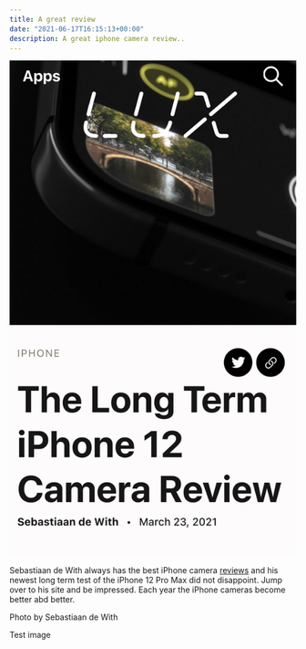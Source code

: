 ```yaml
---
title: A great review
date: "2021-06-17T16:15:13+00:00"
description: A great iphone camera review..
---
```


![iPhone](./photo.jpg)

Sebastiaan de With always has the best iPhone camera [reviews](https://lux.camera/iphone-12-camera-review) and his newest long term test of the iPhone 12 Pro Max did not disappoint. Jump over to his site and be impressed. Each year the iPhone cameras become better abd better.

Photo by Sebastiaan de With

Test image

<picture>
<source
media="(max-width: 767px)"
sizes="(max-width: 1365px) 100vw, 1365px"
srcset="
3E912333-7E38-4A30-8C87-83C988B4A79F_o8rsr0_ar_1_1,c_fill,g_auto__c_scale,w_200.jpg 200w,
3E912333-7E38-4A30-8C87-83C988B4A79F_o8rsr0_ar_1_1,c_fill,g_auto__c_scale,w_382.jpg 382w,
3E912333-7E38-4A30-8C87-83C988B4A79F_o8rsr0_ar_1_1,c_fill,g_auto__c_scale,w_493.jpg 493w,
3E912333-7E38-4A30-8C87-83C988B4A79F_o8rsr0_ar_1_1,c_fill,g_auto__c_scale,w_573.jpg 573w,
3E912333-7E38-4A30-8C87-83C988B4A79F_o8rsr0_ar_1_1,c_fill,g_auto__c_scale,w_657.jpg 657w,
3E912333-7E38-4A30-8C87-83C988B4A79F_o8rsr0_ar_1_1,c_fill,g_auto__c_scale,w_732.jpg 732w,
3E912333-7E38-4A30-8C87-83C988B4A79F_o8rsr0_ar_1_1,c_fill,g_auto__c_scale,w_855.jpg 855w,
3E912333-7E38-4A30-8C87-83C988B4A79F_o8rsr0_ar_1_1,c_fill,g_auto__c_scale,w_926.jpg 926w,
3E912333-7E38-4A30-8C87-83C988B4A79F_o8rsr0_ar_1_1,c_fill,g_auto__c_scale,w_1003.jpg 1003w,
3E912333-7E38-4A30-8C87-83C988B4A79F_o8rsr0_ar_1_1,c_fill,g_auto__c_scale,w_953.jpg 953w,
3E912333-7E38-4A30-8C87-83C988B4A79F_o8rsr0_ar_1_1,c_fill,g_auto__c_scale,w_1051.jpg 1051w,
3E912333-7E38-4A30-8C87-83C988B4A79F_o8rsr0_ar_1_1,c_fill,g_auto__c_scale,w_1124.jpg 1124w,
3E912333-7E38-4A30-8C87-83C988B4A79F_o8rsr0_ar_1_1,c_fill,g_auto__c_scale,w_1181.jpg 1181w,
3E912333-7E38-4A30-8C87-83C988B4A79F_o8rsr0_ar_1_1,c_fill,g_auto__c_scale,w_1229.jpg 1229w,
3E912333-7E38-4A30-8C87-83C988B4A79F_o8rsr0_ar_1_1,c_fill,g_auto__c_scale,w_1286.jpg 1286w,
3E912333-7E38-4A30-8C87-83C988B4A79F_o8rsr0_ar_1_1,c_fill,g_auto__c_scale,w_1334.jpg 1334w,
3E912333-7E38-4A30-8C87-83C988B4A79F_o8rsr0_ar_1_1,c_fill,g_auto__c_scale,w_1363.jpg 1363w,
3E912333-7E38-4A30-8C87-83C988B4A79F_o8rsr0_ar_1_1,c_fill,g_auto__c_scale,w_1365.jpg 1365w">
<source
media="(min-width: 768px) and (max-width: 991px)"
sizes="(max-width: 1983px) 70vw, 1388px"
srcset="
3E912333-7E38-4A30-8C87-83C988B4A79F_o8rsr0_ar_4_3,c_fill,g_auto__c_scale,w_538.jpg 538w,
3E912333-7E38-4A30-8C87-83C988B4A79F_o8rsr0_ar_4_3,c_fill,g_auto__c_scale,w_639.jpg 639w,
3E912333-7E38-4A30-8C87-83C988B4A79F_o8rsr0_ar_4_3,c_fill,g_auto__c_scale,w_786.jpg 786w,
3E912333-7E38-4A30-8C87-83C988B4A79F_o8rsr0_ar_4_3,c_fill,g_auto__c_scale,w_892.jpg 892w,
3E912333-7E38-4A30-8C87-83C988B4A79F_o8rsr0_ar_4_3,c_fill,g_auto__c_scale,w_994.jpg 994w,
3E912333-7E38-4A30-8C87-83C988B4A79F_o8rsr0_ar_4_3,c_fill,g_auto__c_scale,w_1075.jpg 1075w,
3E912333-7E38-4A30-8C87-83C988B4A79F_o8rsr0_ar_4_3,c_fill,g_auto__c_scale,w_1154.jpg 1154w,
3E912333-7E38-4A30-8C87-83C988B4A79F_o8rsr0_ar_4_3,c_fill,g_auto__c_scale,w_1202.jpg 1202w,
3E912333-7E38-4A30-8C87-83C988B4A79F_o8rsr0_ar_4_3,c_fill,g_auto__c_scale,w_1255.jpg 1255w,
3E912333-7E38-4A30-8C87-83C988B4A79F_o8rsr0_ar_4_3,c_fill,g_auto__c_scale,w_1332.jpg 1332w,
3E912333-7E38-4A30-8C87-83C988B4A79F_o8rsr0_ar_4_3,c_fill,g_auto__c_scale,w_1382.jpg 1382w,
3E912333-7E38-4A30-8C87-83C988B4A79F_o8rsr0_ar_4_3,c_fill,g_auto__c_scale,w_1388.jpg 1388w">
<source
media="(min-width: 992px) and (max-width: 1199px)"
sizes="(max-width: 2400px) 60vw, 1440px"
srcset="
3E912333-7E38-4A30-8C87-83C988B4A79F_o8rsr0_ar_16_9,c_fill,g_auto__c_scale,w_596.jpg 596w,
3E912333-7E38-4A30-8C87-83C988B4A79F_o8rsr0_ar_16_9,c_fill,g_auto__c_scale,w_711.jpg 711w,
3E912333-7E38-4A30-8C87-83C988B4A79F_o8rsr0_ar_16_9,c_fill,g_auto__c_scale,w_815.jpg 815w,
3E912333-7E38-4A30-8C87-83C988B4A79F_o8rsr0_ar_16_9,c_fill,g_auto__c_scale,w_919.jpg 919w,
3E912333-7E38-4A30-8C87-83C988B4A79F_o8rsr0_ar_16_9,c_fill,g_auto__c_scale,w_1087.jpg 1087w,
3E912333-7E38-4A30-8C87-83C988B4A79F_o8rsr0_ar_16_9,c_fill,g_auto__c_scale,w_1088.jpg 1088w,
3E912333-7E38-4A30-8C87-83C988B4A79F_o8rsr0_ar_16_9,c_fill,g_auto__c_scale,w_1282.jpg 1282w,
3E912333-7E38-4A30-8C87-83C988B4A79F_o8rsr0_ar_16_9,c_fill,g_auto__c_scale,w_1354.jpg 1354w,
3E912333-7E38-4A30-8C87-83C988B4A79F_o8rsr0_ar_16_9,c_fill,g_auto__c_scale,w_1403.jpg 1403w,
3E912333-7E38-4A30-8C87-83C988B4A79F_o8rsr0_ar_16_9,c_fill,g_auto__c_scale,w_1435.jpg 1435w,
3E912333-7E38-4A30-8C87-83C988B4A79F_o8rsr0_ar_16_9,c_fill,g_auto__c_scale,w_1440.jpg 1440w">
<img
sizes="(max-width: 5120px) 40vw, 2048px"
srcset="
3E912333-7E38-4A30-8C87-83C988B4A79F_o8rsr0_c_scale,w_480.jpg 480w,
3E912333-7E38-4A30-8C87-83C988B4A79F_o8rsr0_c_scale,w_654.jpg 654w,
3E912333-7E38-4A30-8C87-83C988B4A79F_o8rsr0_c_scale,w_799.jpg 799w,
3E912333-7E38-4A30-8C87-83C988B4A79F_o8rsr0_c_scale,w_919.jpg 919w,
3E912333-7E38-4A30-8C87-83C988B4A79F_o8rsr0_c_scale,w_941.jpg 941w,
3E912333-7E38-4A30-8C87-83C988B4A79F_o8rsr0_c_scale,w_1319.jpg 1319w,
3E912333-7E38-4A30-8C87-83C988B4A79F_o8rsr0_c_scale,w_1329.jpg 1329w,
3E912333-7E38-4A30-8C87-83C988B4A79F_o8rsr0_c_scale,w_1446.jpg 1446w,
3E912333-7E38-4A30-8C87-83C988B4A79F_o8rsr0_c_scale,w_1533.jpg 1533w,
3E912333-7E38-4A30-8C87-83C988B4A79F_o8rsr0_c_scale,w_1614.jpg 1614w,
3E912333-7E38-4A30-8C87-83C988B4A79F_o8rsr0_c_scale,w_1694.jpg 1694w,
3E912333-7E38-4A30-8C87-83C988B4A79F_o8rsr0_c_scale,w_1690.jpg 1690w,
3E912333-7E38-4A30-8C87-83C988B4A79F_o8rsr0_c_scale,w_1908.jpg 1908w,
3E912333-7E38-4A30-8C87-83C988B4A79F_o8rsr0_c_scale,w_1974.jpg 1974w,
3E912333-7E38-4A30-8C87-83C988B4A79F_o8rsr0_c_scale,w_2042.jpg 2042w,
3E912333-7E38-4A30-8C87-83C988B4A79F_o8rsr0_c_scale,w_2048.jpg 2048w"
src="3E912333-7E38-4A30-8C87-83C988B4A79F_o8rsr0_c_scale,w_2048.jpg"
alt="">
</picture>
